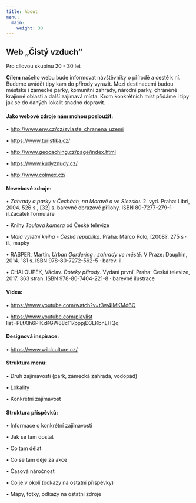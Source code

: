```yaml
---
title: About
menu:
  main:
    weight: 30
---
```

## Web „Čistý vzduch“ 

Pro cílovou skupinu 20 - 30 let

**Cílem** našeho webu bude informovat návštěvníky o přírodě a cestě k ní. Budeme uvádět tipy kam do přírody vyrazit. Mezi destinacemi budou městské i zámecké parky, komunitní zahrady, národní parky, chráněné krajinné oblasti a další zajímavá místa. Krom konkrétních míst přidáme i tipy jak se do daných lokalit snadno dopravit.

#### Jako webové zdroje nám mohou posloužit:

•	http://www.env.cz/cz/zvlaste_chranena_uzemi

•	https://www.turistika.cz/

•	http://www.geocaching.cz/page/index.html

•	https://www.kudyznudy.cz/

•	http://www.colmex.cz/

#### Newebové zdroje:

•	*Zahrady a parky v Čechách, na Moravě a ve Slezsku.* 2. vyd. Praha: Libri, 2004. 526 s., [32] s. barevné obrazové přílohy. ISBN 80-7277-279-1 · il.Začátek formuláře

•	Knihy *Toulavá kamera* od České televize

•	*Malá výletní kniha - Česká republika.* Praha: Marco Polo, [2008?. 275 s · il., mapky

•	RASPER, Martin. *Urban Gardering : zahrady ve městě.* V Praze: Dauphin, 2014. 181 s. ISBN 978-80-7272-562-5 · barev. il.

•	CHALOUPEK, Václav. *Doteky přírody*. Vydání první. Praha: Česká televize, 2017. 363 stran. ISBN 978-80-7404-221-8 · barevné ilustrace

#### Videa:

•	https://www.youtube.com/watch?v=t3w4jMKMd6Q

•	https://www.youtube.com/playlist list=PLtXlh6PIKxKGW88c117pppjD3LKbnEHQq

#### Designová inspirace:

•	https://www.wildculture.cz/

#### Struktura menu:

•	Druh zajímavosti (park, zámecká zahrada, vodopád)

•	Lokality

•	Konkrétní zajímavost

#### Struktura příspěvků:

•	Informace o konkrétní zajímavosti

•	Jak se tam dostat

•	Co tam dělat

•	Co se tam děje za akce

•	Časová náročnost

•	Co je v okolí (odkazy na ostatní příspěvky)

•	Mapy, fotky, odkazy na ostatní zdroje
